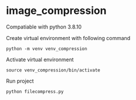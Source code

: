 # image_compression
Compatiable with python 3.8.10

Create virtual environment with following command

	python -m venv venv_compression

Activate virtual environment

	source venv_compression/bin/activate

Run project

	python filecompress.py

